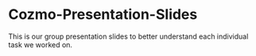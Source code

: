 # Cozmo-Presentation-Slides
This is our group presentation slides to better understand each individual task we worked on.
